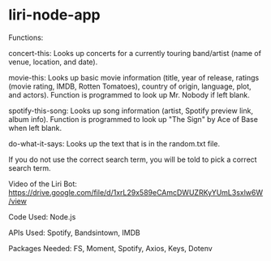 # liri-node-app


Functions:

concert-this: Looks up concerts for a currently touring band/artist (name of venue, location, and date).

movie-this: Looks up basic movie information (title, year of release, ratings (movie rating, IMDB, Rotten Tomatoes), country of origin, language, plot, and actors). Function is programmed to look up Mr. Nobody if left blank.

spotify-this-song: Looks up song information (artist, Spotify preview link, album info). Function is programmed to look up "The Sign" by Ace of Base when left blank.

do-what-it-says: Looks up the text that is in the random.txt file.

If you do not use the correct search term, you will be told to pick a correct search term.

Video of the Liri Bot: https://drive.google.com/file/d/1xrL29x589eCAmcDWUZRKyYUmL3sxlw6W/view

Code Used: 
    Node.js

APIs Used: 
    Spotify, Bandsintown, IMDB

Packages Needed: 
    FS, Moment, Spotify, Axios, Keys, Dotenv